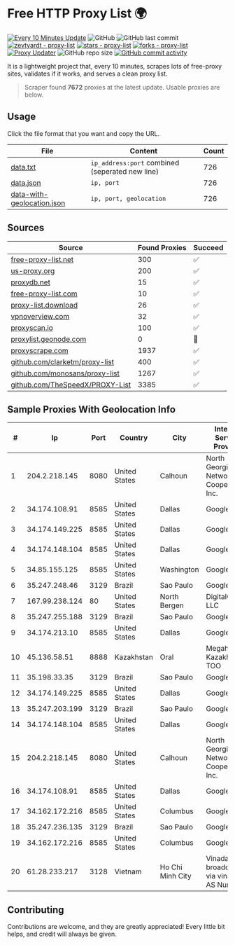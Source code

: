 
# Free HTTP Proxy List 🌍

[![Every 10 Minutes Update](https://github.com/mertguvencli/http-proxy-list/actions/workflows/main.yml/badge.svg?branch=main)](https://github.com/mertguvencli/http-proxy-list/actions/workflows/main.yml)
![GitHub](https://img.shields.io/github/license/mertguvencli/http-proxy-list)
![GitHub last commit](https://img.shields.io/github/last-commit/mertguvencli/http-proxy-list)
[![zevtyardt - proxy-list](https://img.shields.io/static/v1?label=zevtyardt&message=proxy-list&color=blue&logo=github)](https://github.com/zevtyardt/proxy-list "Go to GitHub repo")
[![stars - proxy-list](https://img.shields.io/github/stars/zevtyardt/proxy-list?style=social)](https://github.com/zevtyardt/proxy-list)
[![forks - proxy-list](https://img.shields.io/github/forks/zevtyardt/proxy-list?style=social)](https://github.com/zevtyardt/proxy-list)
[![Proxy Updater](https://github.com/zevtyardt/proxy-list/workflows/Proxy%20Updater/badge.svg)](https://github.com/zevtyardt/proxy-list/actions?query=workflow:"Proxy+Updater")
![GitHub repo size](https://img.shields.io/github/repo-size/zevtyardt/proxy-list)
[![GitHub commit activity](https://img.shields.io/github/commit-activity/m/zevtyardt/proxy-list?logo=commits)](https://github.com/zevtyardt/proxy-list/commits/main)

It is a lightweight project that, every 10 minutes, scrapes lots of free-proxy sites, validates if it works, and serves a clean proxy list.

> Scraper found **7672** proxies at the latest update. Usable proxies are below.

## Usage

Click the file format that you want and copy the URL.

|File|Content|Count|
|----|-------|-----|
|[data.txt](https://raw.githubusercontent.com/mertguvencli/http-proxy-list/main/proxy-list/data.txt)|`ip_address:port` combined (seperated new line)|726|
|[data.json](https://raw.githubusercontent.com/mertguvencli/http-proxy-list/main/proxy-list/data.json)|`ip, port`|726|
|[data-with-geolocation.json](https://raw.githubusercontent.com/mertguvencli/http-proxy-list/main/proxy-list/data-with-geolocation.json)|`ip, port, geolocation`|726|

## Sources

|Source|Found Proxies|Succeed|
|------|-------------|-------|
|[free-proxy-list.net](https://free-proxy-list.net)|300|✅|
|[us-proxy.org](https://www.us-proxy.org)|200|✅|
|[proxydb.net](http://proxydb.net)|15|✅|
|[free-proxy-list.com](https://free-proxy-list.com/?page=&port=&type%5B%5D=http&type%5B%5D=https&up_time=0&search=Search)|10|✅|
|[proxy-list.download](https://www.proxy-list.download/HTTP)|26|✅|
|[vpnoverview.com](https://vpnoverview.com/privacy/anonymous-browsing/free-proxy-servers)|32|✅|
|[proxyscan.io](https://www.proxyscan.io)|100|✅|
|[proxylist.geonode.com](https://proxylist.geonode.com/api/proxy-list?limit=300&page=1&sort_by=lastChecked&sort_type=desc&protocols=http,https)|0|🚫|
|[proxyscrape.com](https://api.proxyscrape.com/v2/?request=displayproxies&protocol=http&timeout=10000&country=all&ssl=all&anonymity=all)|1937|✅|
|[github.com/clarketm/proxy-list](https://raw.githubusercontent.com/clarketm/proxy-list/master/proxy-list-raw.txt)|400|✅|
|[github.com/monosans/proxy-list](https://raw.githubusercontent.com/monosans/proxy-list/main/proxies/http.txt)|1267|✅|
|[github.com/TheSpeedX/PROXY-List](https://raw.githubusercontent.com/TheSpeedX/PROXY-List/master/http.txt)|3385|✅|


## Sample Proxies With Geolocation Info

|#|Ip|Port|Country|City|Internet Service Provider|
|-|--|----|-------|----|-------------------------|
|1|204.2.218.145|8080|United States|Calhoun|North Georgia Network Cooperative, Inc.|
|2|34.174.108.91|8585|United States|Dallas|Google LLC|
|3|34.174.149.225|8585|United States|Dallas|Google LLC|
|4|34.174.148.104|8585|United States|Dallas|Google LLC|
|5|34.85.155.125|8585|United States|Washington|Google LLC|
|6|35.247.248.46|3129|Brazil|Sao Paulo|Google LLC|
|7|167.99.238.124|80|United States|North Bergen|DigitalOcean, LLC|
|8|35.247.255.188|3129|Brazil|Sao Paulo|Google LLC|
|9|34.174.213.10|8585|United States|Dallas|Google LLC|
|10|45.136.58.51|8888|Kazakhstan|Oral|Megahost Kazakhstan TOO|
|11|35.198.33.35|3129|Brazil|Sao Paulo|Google LLC|
|12|34.174.149.225|8585|United States|Dallas|Google LLC|
|13|35.247.203.199|3129|Brazil|Sao Paulo|Google LLC|
|14|34.174.148.104|8585|United States|Dallas|Google LLC|
|15|204.2.218.145|8080|United States|Calhoun|North Georgia Network Cooperative, Inc.|
|16|34.174.108.91|8585|United States|Dallas|Google LLC|
|17|34.162.172.216|8585|United States|Columbus|Google LLC|
|18|35.247.236.135|3129|Brazil|Sao Paulo|Google LLC|
|19|34.162.172.216|8585|United States|Columbus|Google LLC|
|20|61.28.233.217|3128|Vietnam|Ho Chi Minh City|Vinadata broadcast via vinagame AS Number|



## Contributing

Contributions are welcome, and they are greatly appreciated! Every
little bit helps, and credit will always be given.

